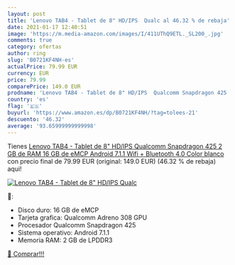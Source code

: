 ```yaml
---
layout: post
title: 'Lenovo TAB4 - Tablet de 8" HD/IPS  Qualc al 46.32 % de rebaja'
date: 2021-01-17 12:40:51
image: 'https://m.media-amazon.com/images/I/411UThQ9ETL._SL200_.jpg'
comments: true
category: ofertas
author: ring
slug: 'B0721KF4NH-es'
actualPrice: 79.99 EUR
currency: EUR
price: 79.99
comparePrice: 149.0 EUR
prodname: 'Lenovo TAB4 - Tablet de 8" HD/IPS  Qualcomm Snapdragon 425  2 GB de RAM  16 GB de eMCP  Android 7.1.1  Wifi + Bluetooth 4.0   Color blanco'
country: 'es'
flag: '🇪🇸'
buyurl: 'https://www.amazon.es/dp/B0721KF4NH/?tag=tolees-21'
descuento: '46.32'
average: '93.65999999999998'
---
```


Tienes [Lenovo TAB4 - Tablet de 8" HD/IPS  Qualcomm Snapdragon 425  2 GB de RAM  16 GB de eMCP  Android 7.1.1  Wifi + Bluetooth 4.0   Color blanco](https://www.amazon.es/dp/B0721KF4NH/?tag=tolees-21) con precio final de  79.99 EUR (original: 149.0 EUR) (46.32 %  de rebaja) aqui!

[![Lenovo TAB4 - Tablet de 8" HD/IPS  Qualc](https://m.media-amazon.com/images/I/411UThQ9ETL._SL200_.jpg)](https://www.amazon.es/dp/B0721KF4NH/?tag=tolees-21)

🔎:

- Disco duro: 16 GB de eMCP
- Tarjeta grafica: Qualcomm Adreno 308 GPU
- Procesador Qualcomm Snapdragon 425
- Sistema operativo: Android 7.1.1
- Memoria RAM: 2 GB de LPDDR3

[🛒 Comprar!!!](https://www.amazon.es/dp/B0721KF4NH/?tag=tolees-21)
